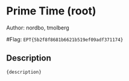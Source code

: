# Prime Time (root)
Author: nordbo, tmolberg

#Flag: `EPT{5b2f8f8681b6621b519ef09adf371174}`
## Description
```
{description}
```

